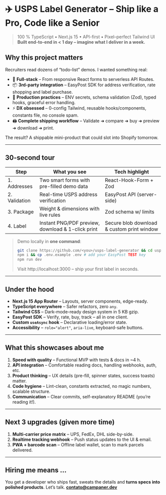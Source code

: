 # ✈️ USPS Label Generator – Ship like a Pro, Code like a Senior

> 100 % TypeScript • Next.js 15 • API-first • Pixel–perfect Tailwind UI
> **Built end-to-end in < 1 day – imagine what I deliver in a week.**

## Why this project matters

Recruiters read dozens of “todo-list” demos. I wanted something real:

* 🤖 **Full-stack** – From responsive React forms to serverless API Routes.
* 📦 **3rd-party integration** – EasyPost SDK for address verification, rate shopping and label purchase.
* 🔐 **Production practices** – ENV secrets, schema validation (Zod), typed hooks, graceful error handling.
* ⚡ **DX obsessed** – 0-config Tailwind, reusable hooks/components, constants file, no console spam.
* 🖨️ **Complete shipping workflow** – Validate ➜ compare ➜ buy ➜ preview ➜ download ➜ print.

The result? A shippable mini-product that could slot into Shopify tomorrow.

---

## 30-second tour

| Step | What you see | Tech highlight |
|------|--------------|----------------|
| 1. Addresses | Two smart forms with pre-filled demo data | React-Hook-Form + Zod |
| 2. Validation | Real-time USPS address verification | EasyPost API \(server-side\) |
| 3. Package | Weight & dimensions with live rules | Zod schema w/ limits |
| 4. Label | Instant PNG/PDF preview, download & 1-click print | Secure blob download & custom print window |

> Demo locally in **one command**:
> ```bash
> git clone https://github.com/<you>/usps-label-generator && cd usps-label-generator
> npm i && cp .env.example .env # add your EasyPost TEST key
> npm run dev
> ```
> Visit http://localhost:3000 – ship your first label in seconds.

---

## Under the hood

* **Next.js 15 App Router** – Layouts, server components, edge-ready.
* **TypeScript everywhere** – Safer refactors, zero `any`.
* **Tailwind CSS** – Dark-mode-ready design system in 5 KB gzip.
* **EasyPost SDK** – Verify, rate, buy, track – all in one client.
* **Custom `useAsync` hook** – Declarative loading/error state.
* **Accessibility** – `role="alert"`, `aria-live`, keyboard-safe buttons.

---

## What this showcases about me

1. **Speed with quality** – Functional MVP with tests & docs in ~4 h.
2. **API integration** – Comfortable reading docs, handling webhooks, auth, etc.
3. **Product thinking** – UX details (pre-fill, spinner states, success toasts) matter.
4. **Code hygiene** – Lint-clean, constants extracted, no magic numbers, scalable structure.
5. **Communication** – Clear commits, self-explanatory README (you’re reading it!).

---

## Next 3 upgrades (given more time)

1. **Multi-carrier price matrix** – UPS, FedEx, DHL side-by-side.
2. **Realtime tracking webhook** – Push status updates to the UI & email.
3. **PWA + barcode scan** – Offline label wallet, scan to mark parcels delivered.

---

## Hiring me means …

You get a developer who ships fast, sweats the details and **turns specs into polished products**.  Let’s talk.
**contato@campaner.dev**
